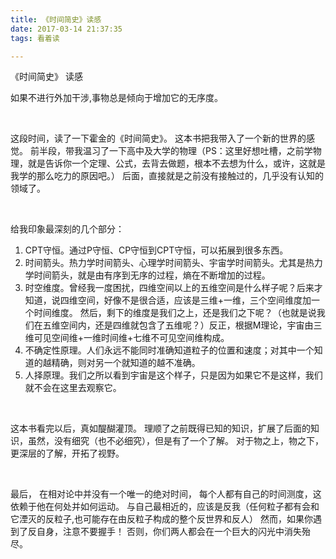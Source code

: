 ```yaml
---
title: 《时间简史》读感
date: 2017-03-14 21:37:35
tags: 看着读

---
```


《时间简史》 读感

如果不进行外加干涉,事物总是倾向于增加它的无序度。

<!-- more -->

<br/>

这段时间，读了一下霍金的《时间简史》。
这本书把我带入了一个新的世界的感觉。
前半段，带我温习了一下高中及大学的物理（PS：这里好想吐槽，之前学物理，就是告诉你一个定理、公式，去背去做题，根本不去想为什么，或许，这就是我学的那么吃力的原因吧。）
后面，直接就是之前没有接触过的，几乎没有认知的领域了。

<br/>

给我印象最深刻的几个部分：
1. CPT守恒。通过P守恒、CP守恒到CPT守恒，可以拓展到很多东西。
2. 时间箭头。热力学时间箭头、心理学时间箭头、宇宙学时间箭头。尤其是热力学时间箭头，就是由有序到无序的过程，熵在不断增加的过程。
3. 时空维度。曾经我一度困扰，四维空间以上的五维空间是什么样子呢？后来才知道，说四维空间，好像不是很合适，应该是三维+一维，三个空间维度加一个时间维度。
然后，剩下的维度是我们之上，还是我们之下呢？（也就是说我们在五维空间内，还是四维就包含了五维呢？）反正，根据M理论，宇宙由三维可见空间维+一维时间维+七维不可见空间维构成。
4. 不确定性原理。人们永远不能同时准确知道粒子的位置和速度；对其中一个知道的越精确，则对另一个就知道的越不准确。
5. 人择原理。我们之所以看到宇宙是这个样子，只是因为如果它不是这样，我们就不会在这里去观察它。

<br/>

这本书看完以后，真如醍醐灌顶。
理顺了之前既得已知的知识，扩展了后面的知识，虽然，没有细究（也不必细究），但是有了一个了解。
对于物之上，物之下，更深层的了解，开拓了视野。

<br/>

最后，
在相对论中并没有一个唯一的绝对时间，
每个人都有自己的时间测度，这依赖于他在何处并如何运动。
与自己最相近的，应该是反我（任何粒子都有会和它湮灭的反粒子,也可能存在由反粒子构成的整个反世界和反人）
然而，如果你遇到了反自身，注意不要握手！
否则，你们两人都会在一个巨大的闪光中消失殆尽。
